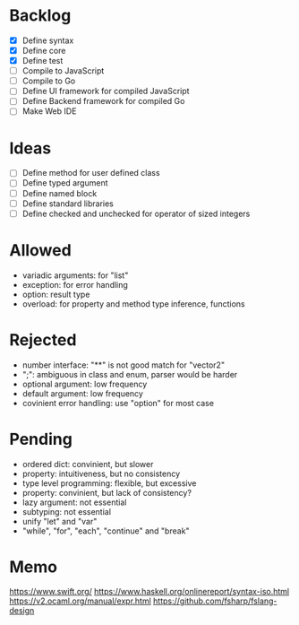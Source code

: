 # Backlog
- [x] Define syntax
- [x] Define core
- [x] Define test
- [ ] Compile to JavaScript
- [ ] Compile to Go
- [ ] Define UI framework for compiled JavaScript
- [ ] Define Backend framework for compiled Go
- [ ] Make Web IDE

# Ideas
- [ ] Define method for user defined class
- [ ] Define typed argument
- [ ] Define named block
- [ ] Define standard libraries
- [ ] Define checked and unchecked for operator of sized integers

# Allowed
- variadic arguments: for "list"
- exception: for error handling
- option: result type
- overload: for property and method type inference, functions

# Rejected
- number interface: "**" is not good match for "vector2"
- ";": ambiguous in class and enum, parser would be harder
- optional argument: low frequency
- default argument: low frequency
- covinient error handling: use "option" for most case

# Pending
- ordered dict: convinient, but slower
- property: intuitiveness, but no consistency
- type level programming: flexible, but excessive
- property: convinient, but lack of consistency?
- lazy argument: not essential
- subtyping: not essential
- unify "let" and "var"
- "while", "for", "each", "continue" and "break"

# Memo
https://www.swift.org/
https://www.haskell.org/onlinereport/syntax-iso.html
https://v2.ocaml.org/manual/expr.html
https://github.com/fsharp/fslang-design
